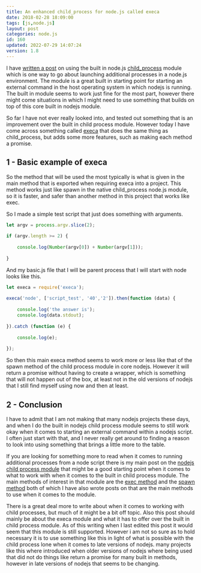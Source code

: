 ```yaml
---
title: An enhanced child_process for node.js called execa
date: 2018-02-28 18:09:00
tags: [js,node.js]
layout: post
categories: node.js
id: 160
updated: 2022-07-29 14:07:24
version: 1.8
---
```


I have [written a post](/2018/02/04/nodejs-child-process/) on using the built in node.js [child_process](https://nodejs.org/docs/latest-v8.x/api/child_process.html) module which is one way to go about launching additional processes in a node.js environment. The module is a great built in starting point for starting an external command in the host operating system in which nodejs is running. The built in module seems to work just fine for the most part, however there might come situations in which I might need to use something that builds on top of this core built in nodejs module.

So far I have not ever really looked into, and tested out something that is an improvement over the built in child process module. However today I have come across something called [execa](https://www.npmjs.com/package/execa) that does the same thing as child_process, but adds some more features, such as making each method a promise.

<!-- more -->

## 1 - Basic example of execa

So the method that will be used the most typically is what is given in the main method that is exported when requiring execa into a project. This method works just like spawn in the native child_process node.js module, so it is faster, and safer than another method in this project that works like exec.

So I made a simple test script that just does something with arguments.

```js
let argv = process.argv.slice(2);
 
if (argv.length >= 2) {
 
    console.log(Number(argv[0]) + Number(argv[1]));
 
}
```

And my basic.js file that I will be parent process that I will start with node looks like this.

```js
let execa = require('execa');
 
execa('node', ['script_test', '40','2']).then(function (data) {
 
    console.log('the answer is');
    console.log(data.stdout);
 
}).catch (function (e) {
 
    console.log(e);
 
});
```

So then this main execa method seems to work more or less like that of the spawn method of the child process module in core nodejs. However it will return a promise without having to create a wrapper, which is something that will not happen out of the box, at least not in the old versions of nodejs that I still find myself using now and then at least.

## 2 - Conclusion

I have to admit that I am not making that many nodejs projects these days, and when I do the built in nodejs child process module seems to still work okay when it comes to starting an external command within a nodejs script. I often just start with that, and I never really get around to finding a reason to look into using something that brings a little more to the table.

If you are looking for something more to read when it comes to running additional processes from a node script there is my main post on the [nodejs child process module](/2018/02/04/nodejs-child-process/) that might be a good starting point when it comes to what to work with when it comes to the built in child process module. The main methods of interest in that module are the [exec method](/2020/10/21/nodejs-child-process-exec/) and the [spawn method](/2019/08/02/nodejs-child-process-spawn/) both of which I have also wrote posts on that are the main methods to use when it comes to the module.

There is a great deal more to write about when it comes to working with child processes, but much of it might be a bit off topic. Also this post should mainly be about the execa module and what it has to offer over the built in child process module. As of this writing when I last edited this post it would seem that this module is still supported. However i am not so sure as to hold necessary it is to use something like this in light of what is possible with the child process lone when it comes to late versions of nodejs. many projects like this where introduced when older versions of nodejs where being used that did not do things like return a promise for many built in methods, however in late versions of nodejs that seems to be changing.

